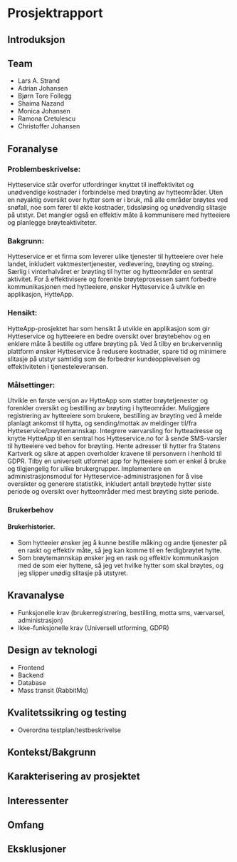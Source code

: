# Prosjektrapport

## Introduksjon

## Team

- Lars A. Strand
- Adrian Johansen
- Bjørn Tore Follegg
- Shaima Nazand
- Monica Johansen
- Ramona Cretulescu
- Christoffer Johansen 

## Foranalyse
### Problembeskrivelse:
Hytteservice står overfor utfordringer knyttet til ineffektivitet og unødvendige kostnader i forbindelse med brøyting av hytteområder. Uten en nøyaktig oversikt over hytter som er i bruk, må alle områder brøytes ved snøfall, noe som fører til økte kostnader, tidssløsing og unødvendig slitasje på utstyr. Det mangler også en effektiv måte å kommunisere med hytteeiere og planlegge brøyteaktiviteter.

### Bakgrunn:
Hytteservice er et firma som leverer ulike tjenester til hytteeiere over hele landet, inkludert vaktmestertjenester, vedlevering, brøyting og strøing. Særlig i vinterhalvåret er brøyting til hytter og hytteområder en sentral aktivitet. For å effektivisere og forenkle brøyteprosessen samt forbedre kommunikasjonen med hytteeiere, ønsker Hytteservice å utvikle en applikasjon, HytteApp.

### Hensikt:
HytteApp-prosjektet har som hensikt å utvikle en applikasjon som gir Hytteservice og hytteeiere en bedre oversikt over brøytebehov og en enklere måte å bestille og utføre brøyting på. Ved å tilby en brukervennlig plattform ønsker Hytteservice å redusere kostnader, spare tid og minimere slitasje på utstyr samtidig som de forbedrer kundeopplevelsen og effektiviteten i tjenesteleveransen.

### Målsettinger:

Utvikle en første versjon av HytteApp som støtter brøytetjenester og forenkler oversikt og bestilling av brøyting i hytteområder.
Muliggjøre registrering av hytteeiere som brukere, bestilling av brøyting ved å melde planlagt ankomst til hytta, og sending/mottak av meldinger til/fra Hytteservice/brøytemannskap.
Integrere værvarsling for hytteadresse og knytte HytteApp til en sentral hos Hytteservice.no for å sende SMS-varsler til hytteeiere ved behov for brøyting.
Hente adresser til hytter fra Statens Kartverk og sikre at appen overholder kravene til personvern i henhold til GDPR.
Tilby en universelt utformet app for hytteeiere som er enkel å bruke og tilgjengelig for ulike brukergrupper.
Implementere en administrasjonsmodul for Hytteservice-administrasjonen for å vise oversikter og generere statistikk, inkludert antall brøytede hytter siste periode og oversikt over hytteområder med mest brøyting siste periode.

### Brukerbehov
#### Brukerhistorier.
- Som hytteeier ønsker jeg å kunne bestille måking og andre tjenester på en raskt og effektiv måte, så jeg kan komme til en ferdigbrøytet hytte.
- Som brøytemannskap ønsker jeg en rask og effektiv kommunikasjon med de som eier hyttene, så jeg vet hvilke hytter som skal brøytes, og jeg slipper unødig slitasje på utstyret.

## Kravanalyse
- Funksjonelle krav (brukerregistrering, bestilling, motta sms, værvarsel, administrasjon)
- Ikke-funksjonelle krav (Universell utforming, GDPR)

## Design av teknologi
- Frontend
- Backend
- Database
- Mass transit (RabbitMq)

## Kvalitetssikring og testing
- Overordna testplan/testbeskrivelse

## Kontekst/Bakgrunn

## Karakterisering av prosjektet

## Interessenter

## Omfang

## Eksklusjoner

